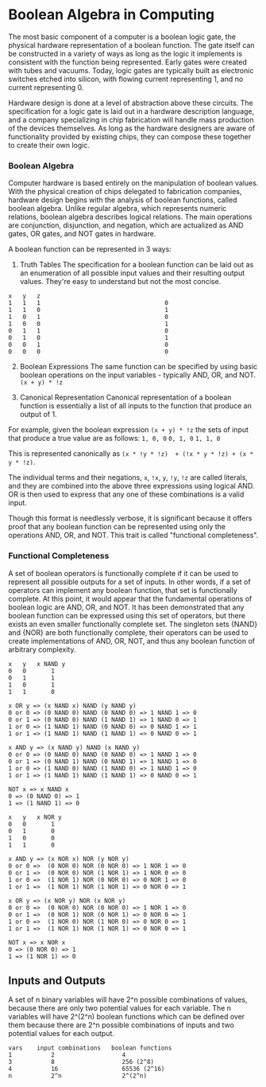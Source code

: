 # Boolean Algebra in Computing
The most basic component of a computer is a boolean logic gate, the physical hardware representation of a boolean function. The gate itself can be constructed in a variety of ways as long as the logic it implements is consistent with the function being represented. Early gates were created with tubes and vacuums. Today, logic gates are typically built as electronic switches etched into silicon, with flowing current representing 1, and no current representing 0.

Hardware design is done at a level of abstraction above these circuits. The specification for a logic gate is laid out in a hardware description language, and a company specializing in chip fabrication will handle mass production of the devices themselves. As long as the hardware designers are aware of functionality provided by existing chips, they can compose these together to create their own logic.

### Boolean Algebra
Computer hardware is based entirely on the manipulation of boolean values. With the physical creation of chips delegated to fabrication companies, hardware design begins with the analysis of boolean functions, called boolean algebra. Unlike regular algebra, which represents numeric relations, boolean algebra describes logical relations.  The main operations are conjunction, disjunction, and negation, which are actualized as AND gates, OR gates, and NOT gates in hardware.

A boolean function can be represented in 3 ways:

1) Truth Tables
The specification for a boolean function can be laid out as an enumeration of all possible input values and their resulting output values. They're easy to understand but not the most concise.
```
x	y	z
1	1	1									0
1	1	0									1
1	0	1									0
1	0	0									1
0	1	1									0
0	1	0									1
0	0	1									0
0	0	0									0
```

2) Boolean Expressions
The same function can be specified by using basic boolean operations on the input variables - typically AND, OR, and NOT.
` (x + y) * !z`

3) Canonical Representation
Canonical representation of a boolean function is essentially a list of all inputs to the function that produce an output of 1.

For example, given the boolean expression
`(x + y) * !z`
the sets of input that produce a true value are as follows:
`1, 0, 0`
`0, 1, 0`
`1, 1, 0`

This is represented canonically as
`(x * !y * !z)  + (!x * y * !z) + (x * y * !z)`.

The individual terms and their negations, `x`, `!x`, `y`, `!y`, `!z` are called literals, and they are combined into the above three expressions using logical AND. OR is then used to express that any one of these combinations is a valid input.

Though this format is needlessly verbose, it is significant because it offers proof that any boolean function can be represented using only the operations AND, OR, and NOT.  This trait is called "functional completeness".

### Functional Completeness
A set of boolean operators is functionally complete if it can be used to represent all possible outputs for a set of inputs. In other words, if a set of operators can implement any boolean function, that set is functionally complete. At this point, it would appear that the fundamental operations of boolean logic are AND, OR, and NOT. It has been demonstrated that any boolean function can be expressed using this set of operators, but there exists an even smaller functionally complete set. The singleton sets {NAND} and {NOR} are both functionally complete, their operators can be used to create implementations of AND, OR, NOT, and thus any boolean function of arbitrary complexity.
```
x	y	x NAND y
0	0		1
0	1		1
1	0		1
1	1		0

x OR y => (x NAND x) NAND (y NAND y)
0 or 0 => (0 NAND 0) NAND (0 NAND 0) => 1 NAND 1 => 0
0 or 1 => (0 NAND 0) NAND (1 NAND 1) => 1 NAND 0 => 1
1 or 0 => (1 NAND 1) NAND (0 NAND 0) => 0 NAND 1 => 1
1 or 1 => (1 NAND 1) NAND (1 NAND 1) => 0 NAND 0 => 1

x AND y => (x NAND y) NAND (x NAND y)
0 or 0 => (0 NAND 0) NAND (0 NAND 0) => 1 NAND 1 => 0
0 or 1 => (0 NAND 1) NAND (0 NAND 1) => 1 NAND 1 => 0
1 or 0 => (1 NAND 0) NAND (1 NAND 0) => 1 NAND 1 => 0
1 or 1 => (1 NAND 1) NAND (1 NAND 1) => 0 NAND 0 => 1

NOT x => x NAND x
0 => (0 NAND 0) => 1
1 => (1 NAND 1) => 0
```

```
x	y	x NOR y
0	0		1
0	1		0
1	0		0
1	1		0

x AND y => (x NOR x) NOR (y NOR y)
0 or 0 =>  (0 NOR 0) NOR (0 NOR 0) => 1 NOR 1 => 0
0 or 1 =>  (0 NOR 0) NOR (1 NOR 1) => 1 NOR 0 => 0
1 or 0 =>  (1 NOR 1) NOR (0 NOR 0) => 0 NOR 1 => 0
1 or 1 =>  (1 NOR 1) NOR (1 NOR 1) => 0 NOR 0 => 1

x OR y => (x NOR y) NOR (x NOR y)
0 or 0 =>  (0 NOR 0) NOR (0 NOR 0) => 1 NOR 1 => 0
0 or 1 =>  (0 NOR 1) NOR (0 NOR 1) => 0 NOR 0 => 1
1 or 0 =>  (1 NOR 0) NOR (1 NOR 0) => 0 NOR 0 => 1
1 or 1 =>  (1 NOR 1) NOR (1 NOR 1) => 0 NOR 0 => 1

NOT x => x NOR x
0 => (0 NOR 0) => 1
1 => (1 NOR 1) => 0
```





## Inputs and Outputs
A set of n binary variables will have 2^n possible combinations of values, because there are only two potential values for each variable. The n variables will have 2^(2^n) boolean functions which can be defined over them because there are 2^n possible combinations of inputs and two potential values for each output.
```
vars    input combinations   boolean functions
1       	2					4
3       	8					256 (2^8)
4       	16					65536 (2^16)
n       	2^n					2^(2^n)
```




